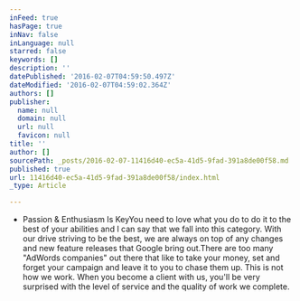```yaml
---
inFeed: true
hasPage: true
inNav: false
inLanguage: null
starred: false
keywords: []
description: ''
datePublished: '2016-02-07T04:59:50.497Z'
dateModified: '2016-02-07T04:59:02.364Z'
authors: []
publisher:
  name: null
  domain: null
  url: null
  favicon: null
title: ''
author: []
sourcePath: _posts/2016-02-07-11416d40-ec5a-41d5-9fad-391a8de00f58.md
published: true
url: 11416d40-ec5a-41d5-9fad-391a8de00f58/index.html
_type: Article

---
```

* Passion & Enthusiasm Is KeyYou need to love what you do to do it to the best of your abilities and I can say that we fall into this category. With our drive striving to be the best, we are always on top of any changes and new feature releases that Google bring out.There are too many "AdWords companies" out there that like to take your money, set and forget your campaign and leave it to you to chase them up. This is not how we work. When you become a client with us, you'll be very surprised with the level of service and the quality of work we complete.